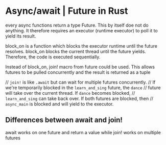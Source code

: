# Async/await | Future in Rust

every async functions return a type Future. This by itself doe not do anything. It therefore requires an executor (runtime executor) to poll it to yield its result.

block_on is a function which blocks the executor runtime until the future resolves. block_on blocks the current thread until the future yields. Therefore, the code is executed sequentially.

Instead of block_on, join! macro from future could be used. This allows futures to be pulled concurrently and the result is returned as a tuple

// `join!` is like `.await` but can wait for multiple futures concurrently.
// If we're temporarily blocked in the `learn_and_sing` future, the `dance`
// future will take over the current thread. If `dance` becomes blocked,
// `learn_and_sing` can take back over. If both futures are blocked, then
// `async_main` is blocked and will yield to the executor.

## Differences between await and join!

await works on one future and return a value while join! works on multiple futures
